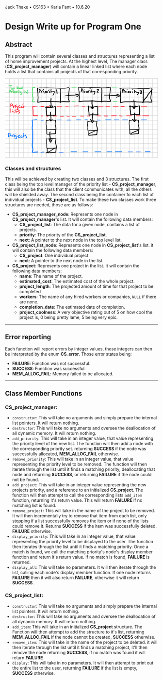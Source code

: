 Jack Thake • CS163 • Karla Fant • 10.6.20

# Design Write up for Program One
## Abstract
This program will contain several classes and structures representing a list of
home improvement projects. At the highest level, The manager class
(**CS_project_manager**) will contain a linear linked list where each node holds a
list that contains all projects of that corresponding priority.

![list structure](img/list_structure.png)

### Classes and structures
This will be achieved by creating two classes and 3 structures.
The first class being the top level manager of the priority list -
**CS_project_manager**, this will also be the class that the client
communicates with, all the others will be shielded away. The
second class being the container fo each list of individual
projects - **CS_project_list**. To make these two classes work three structures
are needed, those are as follows:
- **CS_project_manager_node**: Represents one node in **CS_project_manager**'s
  list. It will contain the following data members:
  - **CS_project_list**: The data for a given node, contains a list of projects.
  - **priority**: The priority of the **CS_project_list**.
  - **next**: A pointer to the next node in the top level list.
- **CS_project_list_node**: Represents one node in **CS_project_list**'s list. it
  will contain the following data members:
  - **CS_project**: One individual project.
  - **next**: A pointer to the next node in the list
- **CS_project**: Represents one project in the list. It will contain the following
  data members:
  - **name**: The name of the project.
  - **estimated_cost**: The estimated cost of the whole project.
  - **project_length**: The projected amount of time for that project to be completed
  - **workers**: The name of any hired workers or companies, ```NULL``` if there are none.
  - **completion_date**: The estimated date of completion.
  - **project_coolness**: A very objective rating out of 5 on how cool the project is, 0
    being pretty lame, 5 being very epic.

---
## Error reporting
Each function will report errors by integer values, those integers can then be interpreted
by the enum **CS_error**. Those error states being:
- **FAILURE**: Function was not successful.
- **SUCCESS**: Function was successful.
- **MEM_ALLOC_FAIL**: Memory failed to be allocated.

---
## Class Member Functions
### **CS_project_manager**:
- `constructor`: This will take no arguments and simply prepare the internal list
  pointers. It will return nothing.
- `destructor`: This will take no arguments and oversee the deallocation of all
  dynamic memory. It will return nothing.
- `add_priority`: This will take in an integer value, that value representing the
  priority level of the new list. The function will then add a node with the corresponding
  priority set. returning **SUCCESS** if the node was successfully allocated, **MEM_ALLOC_FAIL**
  otherwise.
- `remove_priority`: This will take in an integer value, that value representing the
  priority level to be removed. The function will then iterate through the list until
  it finds a matching priority, deallocating that node and returning **SUCCESS**, or
  returning **FAILURE** if the node could not be found.
- `add_project`: This will take in an integer value representing the new projects priority,
  and a reference to an initialized **CS_project**. The function will then attempt to call
  the corresponding lists `add_item` function, returning it's return value. This will return
  **FAILURE** if no matching list is found.
- `remove_project`: This will take in the name of the project to be removed. It will then
  incrementally try to remove that item from each list, only stopping if a list successfully removes
  the item or if none of the lists could remove it. Returns **SUCCESS** if the item was successfully
  deleted, **FAILURE** otherwise.
- `display_priority`: This will take in an integer value, that value representing
  the priority level to be displayed to the user. The function then iterates through
  the list until it finds a matching priority. Once a match is found, we call the matching
  priority's node's display member function and return it's return value. If no match is found,
  **FAILURE** is returned.
- `display_all`: This will take no parameters. It will then iterate through the list,
  calling each node's display member function. If one node returns **FAILURE** then it
  will also return **FAILURE**, otherwise it will return **SUCCESS**.

### **CS_project_list**:
- `constructor`: This will take no arguments and simply prepare the internal list
  pointers. It will return nothing.
- `destructor`: This will take no arguments and oversee the deallocation of all
  dynamic memory. It will return nothing.
- `add_item`: This will take in an initialized **CS_project** structure. The Function
  will then attempt to add the structure to it's list, returning **MEM_ALLOC_FAIL** if
  the node cannot be created, **SUCCESS** otherwise.
- `remove_item`: This will take in the name of the project to be deleted. it will then
  iterate through the list until it finds a matching project, it'll then remove the node
  returning **SUCCESS**, if no match was found it will return **FAILURE**
- `display`: This will take in no parameters. It will then attempt to print out the
  entire list to the user, returning **FAILURE** if the list is empty, **SUCCESS**
  otherwise.
